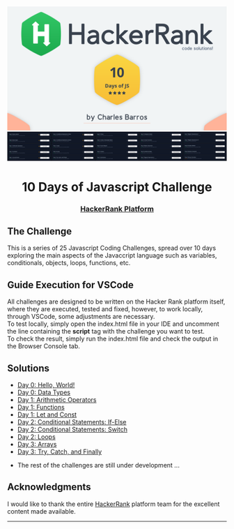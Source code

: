 <div align='center'>
    <img src='./images/readme-image.png'>
</div>
<div align='center'>
    <img src='./images/challenge-list.png'>
</div>

<h1 align='center'>10 Days of Javascript Challenge</h1>

<div align='center'>
    <h3>
      <a href='https://www.hackerrank.com/domains/tutorials/10-days-of-javascript' target="_blank"> HackerRank Platform</a>
    </h3>
</div>

## <strong>The Challenge</strong>
This is a series of 25 Javascript Coding Challenges, spread over 10 days exploring the main aspects of the Javaccript language such as variables, conditionals, objects, loops, functions, etc.

## <strong>Guide Execution for VSCode</strong>
<div>
    All challenges are designed to be written on the Hacker Rank platform itself, where they are executed, tested and fixed, however, to work locally, through VSCode, some adjustments are necessary.<br>
    To test locally, simply open the index.html file in your IDE and uncomment the line containing the <strong>script</strong> tag with the challenge you want to test.<br>
    To check the result, simply run the index.html file and check the output in the Browser Console tab.
</div>

## <strong>Solutions</strong>
- [Day 0: Hello, World!](https://www.hackerrank.com/challenges/js10-hello-world/problem?isFullScreen=true)
- [Day 0: Data Types](https://www.hackerrank.com/challenges/js10-data-types/problem?isFullScreen=true)
- [Day 1: Arithmetic Operators](https://www.hackerrank.com/challenges/js10-arithmetic-operators/problem?isFullScreen=true?isFullScreen=true)
- [Day 1: Functions](https://www.hackerrank.com/challenges/js10-function/problem?isFullScreen=true)
- [Day 1: Let and Const](https://www.hackerrank.com/challenges/js10-let-and-const/problem?isFullScreen=true)
- [Day 2: Conditional Statements: If-Else](https://www.hackerrank.com/challenges/js10-if-else/problem?isFullScreen=true)
- [Day 2: Conditional Statements: Switch](https://www.hackerrank.com/challenges/js10-switch/problem?isFullScreen=true)
- [Day 2: Loops](https://www.hackerrank.com/challenges/js10-loops/problem?isFullScreen=true)
- [Day 3: Arrays](https://www.hackerrank.com/challenges/js10-arrays/problem?isFullScreen=true)
- [Day 3: Try, Catch, and Finally](https://www.hackerrank.com/challenges/js10-try-catch-and-finally/problem?isFullScreen=true)
<!--
- [Day 3: Throw](#)
- [Day 4: Create a Rectangle Object](#)
- [Day 4: Count Objects](#)
- [Day 4: Classes](#)
- [Day 5: Inheritance](#)
- [Day 5: Template Literals](#)
- [Day 5: Arrow Functions](#)
- [Day 6: Bitwise Operators](#)
- [Day 6: JavaScript Dates](#)
- [Day 7: Regular Expressions I](#)
- [Day 7: Regular Expressions II](#)
- [Day 7: Regular Expressions III](#)
- [Day 8: Create a Button](#)
- [Day 8: Buttons Container](#)
- [Day 9: Binary Calculator](#) -->

- The rest of the challenges are still under development ... 

## <strong>Acknowledgments</strong>
I would like to thank the entire [HackerRank](https://www.hackerrank.com/) platform team for the excellent content made available.
<hr>

